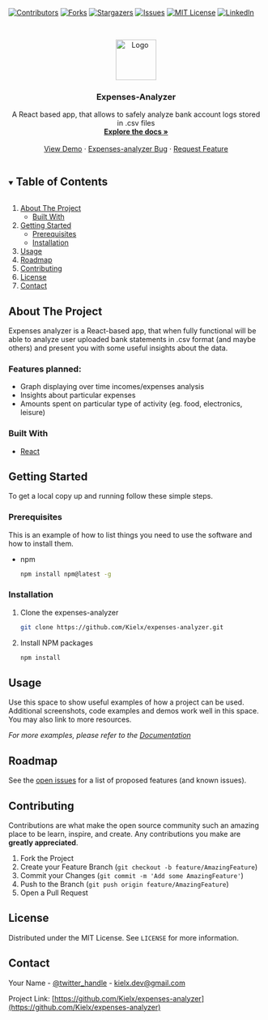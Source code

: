 
<!-- PROJECT SHIELDS -->
<!--
*** I'm using markdown "reference style" links for readability.
*** Reference links are enclosed in brackets [ ] instead of parentheses ( ).
*** See the bottom of this document for the declaration of the reference variables
*** for contributors-url, forks-url, etc. This is an optional, concise syntax you may use.
*** https://www.markdownguide.org/basic-syntax/#reference-style-links
-->
[![Contributors][contributors-shield]][contributors-url]
[![Forks][forks-shield]][forks-url]
[![Stargazers][stars-shield]][stars-url]
[![Issues][issues-shield]][issues-url]
[![MIT License][license-shield]][license-url]
[![LinkedIn][linkedin-shield]][linkedin-url]



<!-- PROJECT LOGO -->
<br />
<p align="center">
  <a href="https://github.com/Kielx/expenses-analyzer">
    <img src="https://www.flaticon.com/svg/static/icons/svg/475/475048.svg" alt="Logo" width="80" height="80">
  </a>

  <h3 align="center">Expenses-Analyzer</h3>

  <p align="center">
    A React based app, that allows to safely analyze bank account logs stored in .csv files
    <br />
    <a href="https://github.com/Kielx/expenses-analyzer"><strong>Explore the docs »</strong></a>
    <br />
    <br />
    <a href="https://github.com/Kielx/expenses-analyzer">View Demo</a>
    ·
    <a href="https://github.com/Kielx/expenses-analyzer/issues">Expenses-analyzer Bug</a>
    ·
    <a href="https://github.com/Kielx/expenses-analyzer/issues">Request Feature</a>
  </p>
</p>



<!-- TABLE OF CONTENTS -->
<details open="open">
  <summary><h2 style="display: inline-block">Table of Contents</h2></summary>
  <ol>
    <li>
      <a href="#about-the-project">About The Project</a>
      <ul>
        <li><a href="#built-with">Built With</a></li>
      </ul>
    </li>
    <li>
      <a href="#getting-started">Getting Started</a>
      <ul>
        <li><a href="#prerequisites">Prerequisites</a></li>
        <li><a href="#installation">Installation</a></li>
      </ul>
    </li>
    <li><a href="#usage">Usage</a></li>
    <li><a href="#roadmap">Roadmap</a></li>
    <li><a href="#contributing">Contributing</a></li>
    <li><a href="#license">License</a></li>
    <li><a href="#contact">Contact</a></li>
  </ol>
</details>



<!-- ABOUT THE PROJECT -->
## About The Project

Expenses analyzer is a React-based app, that when fully functional will be able to analyze user uploaded bank statements in .csv format (and maybe others) and present you with some useful insights about the data.

### Features planned:
* Graph displaying over time incomes/expenses analysis
* Insights about particular expenses
* Amounts spent on particular type of activity (eg. food, electronics, leisure)


### Built With

* [React](https://reactjs.org/)


<!-- GETTING STARTED -->
## Getting Started

To get a local copy up and running follow these simple steps.

### Prerequisites

This is an example of how to list things you need to use the software and how to install them.
* npm
  ```sh
  npm install npm@latest -g
  ```

### Installation

1. Clone the expenses-analyzer
   ```sh
   git clone https://github.com/Kielx/expenses-analyzer.git
   ```
2. Install NPM packages
   ```sh
   npm install
   ```



<!-- USAGE EXAMPLES -->
## Usage

Use this space to show useful examples of how a project can be used. Additional screenshots, code examples and demos work well in this space. You may also link to more resources.

_For more examples, please refer to the [Documentation](https://example.com)_



<!-- ROADMAP -->
## Roadmap

See the [open issues](https://github.com/Kielx/expenses-analyzer/issues) for a list of proposed features (and known issues).



<!-- CONTRIBUTING -->
## Contributing

Contributions are what make the open source community such an amazing place to be learn, inspire, and create. Any contributions you make are **greatly appreciated**.

1. Fork the Project
2. Create your Feature Branch (`git checkout -b feature/AmazingFeature`)
3. Commit your Changes (`git commit -m 'Add some AmazingFeature'`)
4. Push to the Branch (`git push origin feature/AmazingFeature`)
5. Open a Pull Request



<!-- LICENSE -->
## License

Distributed under the MIT License. See `LICENSE` for more information.



<!-- CONTACT -->
## Contact

Your Name - [@twitter_handle](https://twitter.com/twitter_handle) - kielx.dev@gmail.com

Project Link: [https://github.com/Kielx/expenses-analyzer](https://github.com/Kielx/expenses-analyzer)






<!-- MARKDOWN LINKS & IMAGES -->
<!-- https://www.markdownguide.org/basic-syntax/#reference-style-links -->
[contributors-shield]: https://img.shields.io/github/contributors/Kielx/expenses-analyzer.svg?style=for-the-badge
[contributors-url]: https://github.com/Kielx/expenses-analyzer/graphs/contributors
[forks-shield]: https://img.shields.io/github/forks/Kielx/expenses-analyzer.svg?style=for-the-badge
[forks-url]: https://github.com/Kielx/expenses-analyzer/network/members
[stars-shield]: https://img.shields.io/github/stars/Kielx/expenses-analyzer.svg?style=for-the-badge
[stars-url]: https://github.com/Kielx/expenses-analyzer/stargazers
[issues-shield]: https://img.shields.io/github/issues/Kielx/expenses-analyzer.svg?style=for-the-badge
[issues-url]: https://github.com/Kielx/expenses-analyzer/issues
[license-shield]: https://img.shields.io/github/license/Kielx/expenses-analyzer.svg?style=for-the-badge
[license-url]: https://github.com/Kielx/expenses-analyzer/blob/master/LICENSE.txt
[linkedin-shield]: https://img.shields.io/badge/-LinkedIn-black.svg?style=for-the-badge&logo=linkedin&colorB=555
[linkedin-url]: https://linkedin.com/in/Kielx

